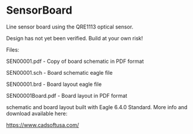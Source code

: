 SensorBoard
==============

Line sensor board using the QRE1113 optical sensor.

Design has not yet been verified. Build at your own risk!

Files:

SEN00001.pdf - Copy of board schematic in PDF format

SEN00001.sch - Board schematic eagle file

SEN00001.brd - Board layout eagle file

SEN00001Board.pdf - Board layout in PDF format


schematic and board layout built with Eagle 6.4.0 Standard. More info and 
download available here:

https://www.cadsoftusa.com/
